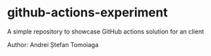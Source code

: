 # github-actions-experiment
A simple repository to showcase GitHub actions solution for an client

Author: Andrei Ștefan Tomoiaga
